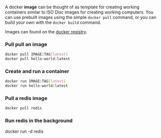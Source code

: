 A docker **image** can be thought of as template for creating working containers similar to ISO Disc images for creating working computers. You can use prebuilt images using the simple `docker pull` command, or you can build your own with the `docker build` command.

Images can found on the [docker registry](https://registry.docker.com).

### Pull pull an image
```sh
docker pull IMAGE:TAG[latest]
docker pull hello-world:latest
```

### Create and run a container
```sh
docker run IMAGE:TAG[latest]
docker run hello-world:latest
```

### Pull a redis image
```sh
docker pull redis
```

### Run redis in the background
docker run -d redis
